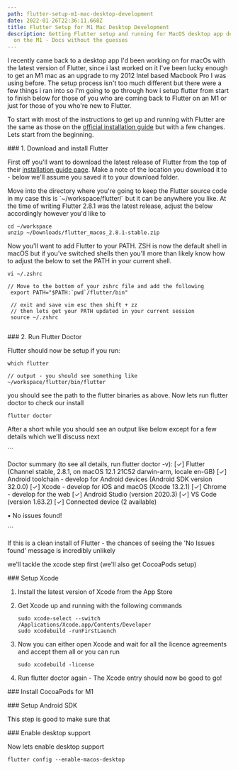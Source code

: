 ```yaml
---
path: flutter-setup-m1-mac-desktop-development
date: 2022-01-26T22:36:11.668Z
title: Flutter Setup for M1 Mac Desktop Development
description: Getting Flutter setup and running for MacOS desktop app development
  on the M1 - Docs without the guesses
---
```

I recently came back to a desktop app I'd been working on for macOs with the latest version of Flutter, since i last worked on it I've been lucky enough to get an M1 mac as an upgrade to my 2012 Intel based Macbook Pro I was using before. The setup process isn't too much different but there were a few things i ran into so I'm going to go through how i setup flutter from start to finish below for those of you who are coming back to Flutter on an M1 or just for those of you who're new to Flutter.

To start with most of the instructions to get up and running with Flutter are the same as those on the [official installation guide](https://docs.flutter.dev/get-started/install/macos) but with a few changes. Lets start from the beginning.

\### 1. Download and install Flutter

First off you'll want to download the latest release of Flutter from the top of their [installation guide page](https://docs.flutter.dev/get-started/install/macos). Make a note of the location you download it to - below we'll assume you saved it to your download folder.

Move into the directory where you're going to keep the Flutter source code in my case this is \`~/workspace/flutter/\` but it can be anywhere you like. At the time of writing Flutter 2.8.1 was the latest release, adjust the below accordingly however you'd like to

```
cd ~/workspace
unzip ~/Downloads/flutter_macos_2.8.1-stable.zip
```

Now you'll want to add Flutter to your PATH. ZSH is now the default shell in macOS but if you've switched shells then you'll more than likely know how to adjust the below to set the PATH in your current shell.

```
vi ~/.zshrc

// Move to the bottom of your zshrc file and add the following
 export PATH="$PATH:`pwd`/flutter/bin"
 
 // exit and save vim esc then shift + zz
 // then lets get your PATH updated in your current session
 source ~/.zshrc
 
```

\### 2. Run Flutter Doctor

Flutter should now be setup if you run:

```
which flutter

// output - you should see something like
~/workspace/flutter/bin/flutter
```

you should see the path to the flutter binaries as above. Now lets run flutter doctor to check our install

```
flutter doctor
```

After a short while you should see an output like below except for a few details which we'll discuss next

\`\``

Doctor summary (to see all details, run flutter doctor -v):
\[✓] Flutter (Channel stable, 2.8.1, on macOS 12.1 21C52 darwin-arm, locale en-GB)
\[✓] Android toolchain - develop for Android devices (Android SDK version 32.0.0)
\[✓] Xcode - develop for iOS and macOS (Xcode 13.2.1)
\[✓] Chrome - develop for the web
\[✓] Android Studio (version 2020.3)
\[✓] VS Code (version 1.63.2)
\[✓] Connected device (2 available)

• No issues found!

\`\``

If this is a clean install of Flutter - the chances of seeing the 'No Issues found' message is incredibly unlikely

we'll tackle the xcode step first (we'll also get CocoaPods setup)

\### Setup Xcode

1. Install the latest version of Xcode from the App Store
2. Get Xcode up and running with the following commands

   ```
   sudo xcode-select --switch /Applications/Xcode.app/Contents/Developer
   sudo xcodebuild -runFirstLaunch
   ```
3. Now you can either open Xcode and wait for all the licence agreements and accept them all or you can run

   ```
   sudo xcodebuild -license
   ```
4. Run flutter doctor again - The Xcode entry should now be good to go!



\### Install CocoaPods for M1



\### Setup Android SDK

This step is good to make sure that

\### Enable desktop support

Now lets enable desktop support

```
flutter config --enable-macos-desktop
```